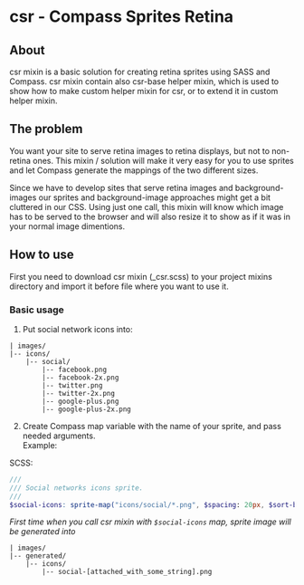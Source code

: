 # csr - Compass Sprites Retina

## About

csr mixin is a basic solution for creating retina sprites using SASS and Compass.
csr mixin contain also csr-base helper mixin, which is used to show how to make custom helper mixin for csr, or to extend it in custom helper mixin.

## The problem

You want your site to serve retina images to retina displays, but not to non-retina ones. This mixin / solution will make it very easy for you to use sprites and let Compass generate the mappings of the two different sizes.

Since we have to develop sites that serve retina images and background-images our sprites and background-image approaches might get a bit cluttered in our CSS. Using just one call, this mixin will know which image has to be served to the browser and will also resize it to show as if it was in your normal image dimentions.

## How to use

First you need to download csr mixin (_csr.scss) to your project mixins directory and import it before file where you want to use it.

### Basic usage

1. Put social network icons into:
  ```
  | images/
  |-- icons/
      |-- social/
          |-- facebook.png
          |-- facebook-2x.png
          |-- twitter.png
          |-- twitter-2x.png
          |-- google-plus.png
          |-- google-plus-2x.png
  ```
2. Create Compass map variable with the name of your sprite, and pass needed arguments.<br> 
  Example:
  
  SCSS:
  ```scss
  ///
  /// Social networks icons sprite.
  ///
  $social-icons: sprite-map("icons/social/*.png", $spacing: 20px, $sort-by: width) !default;
  ```
  
  *First time when you call csr mixin with `$social-icons` map, sprite image will be generated into*
  ```
  | images/
  |-- generated/
      |-- icons/
          |-- social-[attached_with_some_string].png
  ```
